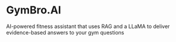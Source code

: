 # GymBro.AI
 AI-powered fitness assistant that uses RAG and a LLaMA to deliver evidence-based answers to your gym questions
